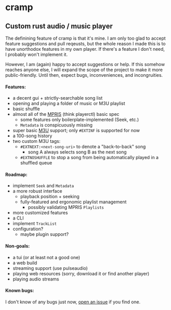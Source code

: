 # cramp
## Custom rust audio / music player

The definining feature of cramp is that it's mine. I am only too glad to accept
feature suggestions and pull reqeusts, but the whole reason I made this is to
have unorthodox features in my own player. If there's a feature I don't need, I
probably won't implement it.

However, I am (again) happy to accept suggestions or help. If this somehow
reaches anyone else, I will expand the scope of the project to make it more
public-friendly. Until then, expect bugs, inconveniences, and incongruities.

#### Features:
 - a decent gui + strictly-searchable song list
 - opening and playing a folder of music or M3U playlist
 - basic shuffle
 - almost all of the [MPRIS](https://specifications.freedesktop.org/mpris-spec/latest/) (think playerctl) basic spec
    - some features only boilerplate-implemented (Seek, etc.)
    - `Metadata` is conspicuously missing
 - super basic [M3U](https://en.wikipedia.org/wiki/M3U) support; only `#EXTINF` is supported for now
 - a 100-song history
 - two custom M3U tags:
   - `#EXTNEXT:<next-song-uri>` to denote a "back-to-back" song
     - song A always selects song B as the next song
   - `#EXTNOSHUFFLE` to stop a song from being automatically played in a shuffled queue

#### Roadmap:
 - implement `Seek` and `Metadata`
 - a more robust interface
    - playback position + seeking
    - fully-featured and ergonomic playlist management
      - possibly validating MPRIS `Playlists`
 - more customized features
 - a CLI
 - implement `TrackList`
 - configuration?
    - maybe plugin support?

#### Non-goals:
 - a tui (or at least not a good one)
 - a web build
 - streaming support (use pulseaudio)
 - playing web resources (sorry, download it or find another player)
 - playing audio streams

#### Known bugs:
I don't know of any bugs just now, [open an issue](https://github.com/kyllingene/issue/new)
if you find one.
